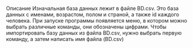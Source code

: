 Описание
Изначальная база данных лежит в файле BD.csv. Это база данных с именами, возрастом, полом и страной, а также id каждого человека. При запуске программы появляется меню,
в котором можно выбрать различные команды, они обозначены цифрами. Чтобы импортировать базу данных из файла BD.csv, нужно выбрать первую команду, а затем написать имя
файла (BD.csv)
